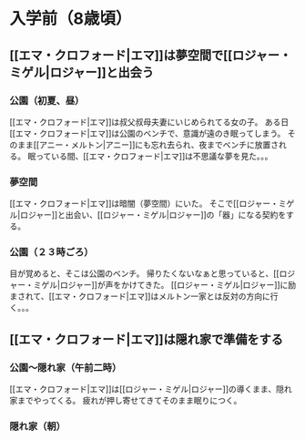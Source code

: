 # 入学前（8歳頃）
## [[エマ・クロフォード|エマ]]は夢空間で[[ロジャー・ミゲル|ロジャー]]と出会う
### 公園（初夏、昼）
[[エマ・クロフォード|エマ]]は叔父叔母夫妻にいじめられてる女の子。
ある日[[エマ・クロフォード|エマ]]は公園のベンチで、意識が遠のき眠ってしまう。
そのまま[[アニー・メルトン|アニー]]にも忘れ去られ、夜までベンチに放置される。
眠っている間、[[エマ・クロフォード|エマ]]は不思議な夢を見た。。。
### 夢空間
[[エマ・クロフォード|エマ]]は暗闇（夢空間）にいた。
そこで[[ロジャー・ミゲル|ロジャー]]と出会い、[[ロジャー・ミゲル|ロジャー]]の「器」になる契約をする。
###  公園（２３時ごろ）
目が覚めると、そこは公園のベンチ。
帰りたくないなぁと思っていると、[[ロジャー・ミゲル|ロジャー]]が声をかけてきた。
[[ロジャー・ミゲル|ロジャー]]に励まされて、[[エマ・クロフォード|エマ]]はメルトン一家とは反対の方向に行く。。。
## [[エマ・クロフォード|エマ]]は隠れ家で準備をする
### 公園～隠れ家（午前二時）
[[エマ・クロフォード|エマ]]は[[ロジャー・ミゲル|ロジャー]]の導くまま、隠れ家までやってくる。
疲れが押し寄せてきてそのまま眠りにつく。
### 隠れ家（朝）
